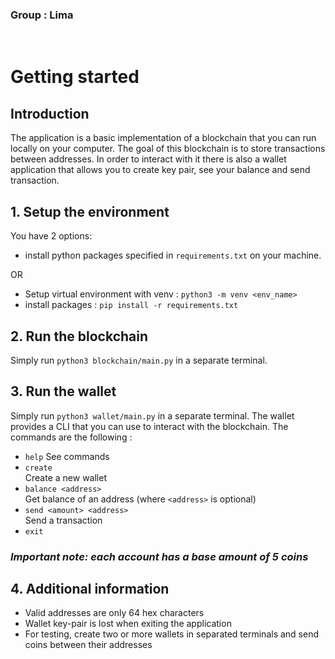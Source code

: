 ### **Group : Lima**
<br>

# Getting started  
## Introduction
The application is a basic implementation of a blockchain that you can run locally on your computer. The goal of this blockchain is to store transactions between addresses. In order to interact with it there is also a wallet application that allows you to create key pair, see your balance and send transaction.

## 1. Setup the environment
You have 2 options:
- install python packages specified in `requirements.txt` on your machine.

OR

- Setup virtual environment with venv : ```python3 -m venv <env_name>```
- install packages : ```pip install -r requirements.txt```

## 2. Run the blockchain

Simply run ```python3 blockchain/main.py``` in a separate terminal.

## 3. Run the wallet

Simply run ```python3 wallet/main.py``` in a separate terminal. The wallet provides a CLI that you can use to interact with the blockchain. The commands are the following :
- ```help```
    See commands
- ```create```  
    Create a new wallet
- ```balance <address>```  
    Get balance of an address (where ```<address>``` is optional)
- ```send <amount> <address>```  
    Send a transaction
- ```exit```

### ***Important note: each account has a base amount of 5 coins***

## 4. Additional information

- Valid addresses are only 64 hex characters
- Wallet key-pair is lost when exiting the application
- For testing, create two or more wallets in separated terminals and send coins between their addresses